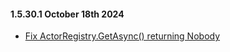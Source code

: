 #### 1.5.30.1 October 18th 2024 ####

* [Fix ActorRegistry.GetAsync() returning Nobody](https://github.com/akkadotnet/Akka.Hosting/pull/501)